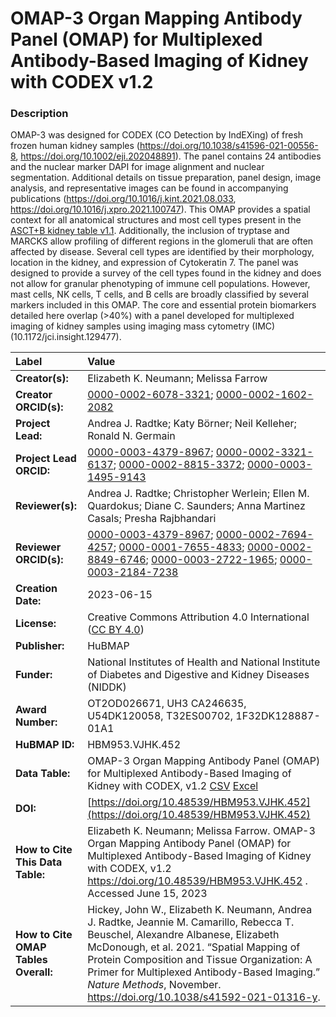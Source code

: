 # OMAP-3 Organ Mapping Antibody Panel (OMAP)  for Multiplexed Antibody-Based Imaging of Kidney with CODEX v1.2

### Description
OMAP-3 was designed for CODEX (CO Detection by IndEXing) of fresh frozen human kidney samples (https://doi.org/10.1038/s41596-021-00556-8, https://doi.org/10.1002/eji.202048891). The panel contains 24 antibodies and the nuclear marker DAPI for image alignment and nuclear segmentation. Additional details on tissue preparation, panel design, image analysis, and representative images can be found in accompanying publications (https://doi.org/10.1016/j.kint.2021.08.033, https://doi.org/10.1016/j.xpro.2021.100747). This OMAP provides a spatial context for all anatomical structures and most cell types present in the [ASCT+B kidney table v1.1](https://doi.org/10.48539/HBM673.ZZDK.622). Additionally, the inclusion of tryptase and MARCKS allow profiling of different regions in the glomeruli that are often affected by disease. Several cell types are identified by their morphology, location in the kidney, and expression of Cytokeratin 7. The panel was designed to provide a survey of the cell types found in the kidney and does not allow for granular phenotyping of immune cell populations. However, mast cells, NK cells, T cells, and B cells are broadly classified by several markers included in this OMAP. The core and essential protein biomarkers detailed here overlap (>40%) with a panel developed for multiplexed imaging of kidney samples using imaging mass cytometry (IMC) (10.1172/jci.insight.129477).


| Label | Value |
| :------------- |:-------------|
| **Creator(s):** | Elizabeth K. Neumann; Melissa Farrow |
| **Creator ORCID(s):** | [0000-0002-6078-3321](https://orcid.org/0000-0002-6078-3321); [0000-0002-1602-2082](https://orcid.org/0000-0002-1602-2082) |
| **Project Lead:** | Andrea J. Radtke; Katy B&ouml;rner; Neil Kelleher; Ronald N. Germain |
| **Project Lead ORCID:** | [0000-0003-4379-8967](https://orcid.org/0000-0003-4379-8967); [0000-0002-3321-6137](https://orcid.org/0000-0002-3321-6137); [0000-0002-8815-3372](https://orcid.org/0000-0002-8815-3372); [0000-0003-1495-9143](https://orcid.org/0000-0003-1495-9143)|
| **Reviewer(s):** | Andrea J. Radtke; Christopher Werlein; Ellen M. Quardokus; Diane C. Saunders; Anna Martinez Casals; Presha Rajbhandari
| **Reviewer ORCID(s):** |[0000-0003-4379-8967](https://orcid.org/0000-0003-4379-8967); [0000-0002-7694-4257](https://orcid.org/0000-0002-7694-4257); [0000-0001-7655-4833](https://orcid.org/0000-0001-7655-4833); [0000-0002-8849-6746](https://orcid.org/0000-0002-8849-6746); [0000-0003-2722-1965](https://orcid.org/0000-0003-2722-1965); [0000-0003-2184-7238](https://orcid.org/0000-0003-2184-7238)|
| **Creation Date:** | 2023-06-15 |
| **License:** | Creative Commons Attribution 4.0 International ([CC BY 4.0](https://creativecommons.org/licenses/by/4.0/)) |
| **Publisher:** | HuBMAP |
| **Funder:** | National Institutes of Health and National Institute of Diabetes and Digestive and Kidney Diseases (NIDDK)|
| **Award Number:** | OT2OD026671, UH3 CA246635, U54DK120058, T32ES00702, 1F32DK128887-01A1 |
| **HuBMAP ID:** | HBM953.VJHK.452 | 
| **Data Table:** | OMAP-3 Organ Mapping Antibody Panel (OMAP) for Multiplexed Antibody-Based Imaging of Kidney with CODEX, v1.2 [CSV](https://cdn.humanatlas.io/hra-releases/v1.4/omap/omap-3-kidney-codex.csv) [Excel](https://cdn.humanatlas.io/hra-releases/v1.4/omap/omap-3-kidney-codex.xlsx) |
| **DOI:** | [https://doi.org/10.48539/HBM953.VJHK.452](https://doi.org/10.48539/HBM953.VJHK.452) |
| **How to Cite This Data Table:** |Elizabeth K. Neumann; Melissa Farrow. OMAP-3 Organ Mapping Antibody Panel (OMAP) for Multiplexed Antibody-Based Imaging of Kidney with CODEX, v1.2 https://doi.org/10.48539/HBM953.VJHK.452 . Accessed June 15, 2023 |
| **How to Cite OMAP Tables Overall:** | Hickey, John W., Elizabeth K. Neumann, Andrea J. Radtke, Jeannie M. Camarillo, Rebecca T. Beuschel, Alexandre Albanese, Elizabeth McDonough, et al. 2021. “Spatial Mapping of Protein Composition and Tissue Organization: A Primer for Multiplexed Antibody-Based Imaging.” *Nature Methods*, November. https://doi.org/10.1038/s41592-021-01316-y. |


